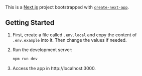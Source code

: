 This is a [Next.js](https://nextjs.org/) project bootstrapped with [`create-next-app`](https://github.com/vercel/next.js/tree/canary/packages/create-next-app).

## Getting Started

1. First, create a file called `.env.local` and copy the content of `.env.example` into it. Then change the values if needed.

2. Run the development server:

   ```bash
   npm run dev
   ```

3. Access the app in http://localhost:3000.
